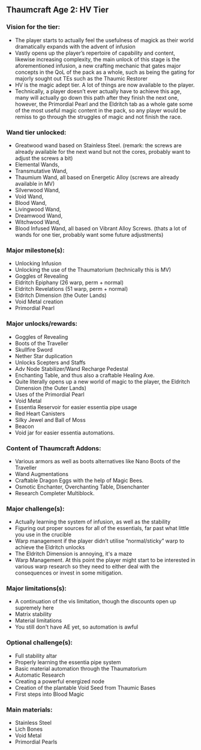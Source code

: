 ## Thaumcraft Age 2: HV Tier


### Vision for the tier:
- The player starts to actually feel the usefulness of magick as their world dramatically expands with the advent of infusion
- Vastly opens up the player’s repertoire of capability and content, likewise increasing complexity, the main unlock of this stage is the aforementioned infusion, a new crafting mechanic that gates major concepts in the QoL of the pack as a whole, such as being the gating for majorly sought out TEs such as the Thaumic Restorer
- HV is the magic adept tier. A lot of things are now available to the player.
- Technically, a player doesn’t ever actually have to achieve this age, many will actually go down this path after they finish the next one, however, the Primordial Pearl and the Eldritch tab as a whole gate some of the most useful magic content in the pack, so any player would be remiss to go through the struggles of magic and not finish the race.

### Wand tier unlocked:
- Greatwood wand based on Stainless Steel. (remark: the screws are already available for the next wand but not the cores, probably want to adjust the screws a bit)
- Elemental Wands, 
- Transmutative Wand, 
- Thaumium Wand, all based on Energetic Alloy (screws are already available in MV) 
- Silverwood Wand, 
- Void Wand,
- Blood Wand,
- Livingwood Wand,
- Dreamwood Wand,
- Witchwood Wand,
- Blood Infused Wand, all based on Vibrant Alloy Screws. (thats a lot of wands for one tier, probably want some future adjustments)

### Major milestone(s):
- Unlocking Infusion
- Unlocking the use of the Thaumatorium (technically this is MV)
- Goggles of Revealing
- Eldritch Epiphany (26 warp, perm + normal)
- Eldritch Revelations (51 warp, perm + normal)
- Eldritch Dimension (the Outer Lands)
- Void Metal creation
- Primordial Pearl

### Major unlocks/rewards:
- Goggles of Revealing
- Boots of the Traveller
- Skullfire Sword
- Nether Star duplication
- Unlocks Scepters and Staffs
- Adv Node Stabilizer/Wand Recharge Pedestal
- Enchanting Table, and thus also a craftable Healing Axe.
- Quite literally opens up a new world of magic to the player, the Eldritch Dimension (the Outer Lands)
- Uses of the Primordial Pearl
- Void Metal
- Essentia Reservoir for easier essentia pipe usage
- Red Heart Canisters
- Silky Jewel and Ball of Moss
- Beacon
- Void jar for easier essentia automations.

### Content of Thaumcraft Addons:
- Various armors as well as boots alternatives like Nano Boots of the Traveller
- Wand Augmentations
- Craftable Dragon Eggs with the help of Magic Bees.
- Osmotic Enchanter, Overchanting Table, Disenchanter
- Research Completer Multiblock.

### Major challenge(s):
- Actually learning the system of infusion, as well as the stability
- Figuring out proper sources for all of the essentials, far past what little you use in the crucible
- Warp management if the player didn’t utilise “normal/sticky” warp to achieve the Eldritch unlocks
- The Eldritch Dimension is annoying, it's a maze
- Warp Management. At this point the player might start to be interested in various warp research so they need to either deal with the consequences or invest in some mitigation.


### Major limitations(s):
- A continuation of the vis limitation, though the discounts open up supremely here
- Matrix stability
- Material limitations
- You still don't have AE yet, so automation is awful

### Optional challenge(s):
- Full stability altar
- Properly learning the essentia pipe system
- Basic material automation through the Thaumatorium
- Automatic Research
- Creating a powerful energized node
- Creation of the plantable Void Seed from Thaumic Bases
- First steps into Blood Magic

### Main materials:
- Stainless Steel
- Lich Bones
- Void Metal
- Primordial Pearls



